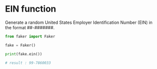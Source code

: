 # **EIN** function

Generate a random United States Employer Identification Number (EIN) in the format ##-#######.

```py
from faker import Faker

fake = Faker()

print(fake.ein())

# result : 99-7860033
```

